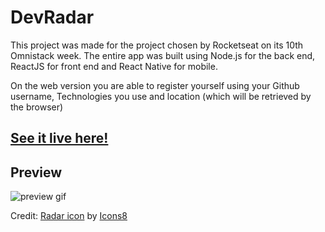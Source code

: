 # DevRadar

This project was made for the project chosen by Rocketseat on its 10th Omnistack week. The entire app was built using Node.js for the back end, ReactJS for front end and React Native for mobile.

On the web version you are able to register yourself using your Github username, Technologies you use and location (which will be retrieved by the browser)

## [See it live here!](https://poowoo-devradar.netlify.com/)

## Preview
![preview gif](https://github.com/PooWoox/so10-devradar-react/blob/master/dev_radar_preview.gif?raw=true)

Credit: <a target="_blank" href="https://icons8.com.br/icons/set/radar">Radar icon</a> by <a target="_blank" href="https://icons8.com.br">Icons8</a>
